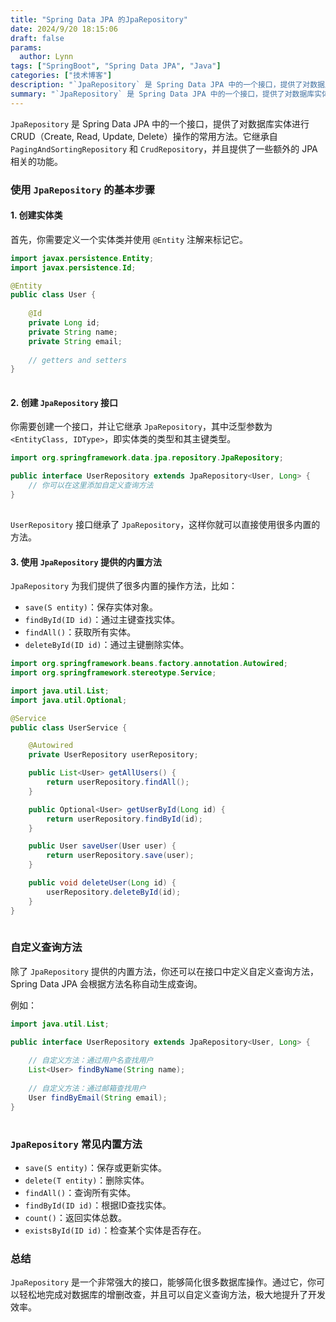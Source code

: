 ```yaml
---
title: "Spring Data JPA 的JpaRepository"
date: 2024/9/20 18:15:06
draft: false 
params: 
  author: Lynn
tags: ["SpringBoot", "Spring Data JPA", "Java"]
categories: ["技术博客"]
description: "`JpaRepository` 是 Spring Data JPA 中的一个接口，提供了对数据库实体进行CRUD（Create, Read, Update, Delete）操作的常用方法。"
summary: "`JpaRepository` 是 Spring Data JPA 中的一个接口，提供了对数据库实体进行CRUD（Create, Read, Update, Delete）操作的常用方法。"
---
```




`JpaRepository` 是 Spring Data JPA 中的一个接口，提供了对数据库实体进行CRUD（Create, Read, Update, Delete）操作的常用方法。它继承自 `PagingAndSortingRepository` 和 `CrudRepository`，并且提供了一些额外的 JPA 相关的功能。

### 使用 `JpaRepository` 的基本步骤

#### 1. 创建实体类

首先，你需要定义一个实体类并使用 `@Entity` 注解来标记它。

```java
import javax.persistence.Entity;
import javax.persistence.Id;

@Entity
public class User {
    
    @Id
    private Long id;
    private String name;
    private String email;
    
    // getters and setters
}
```

![点击并拖拽以移动](data:image/gif;base64,R0lGODlhAQABAPABAP///wAAACH5BAEKAAAALAAAAAABAAEAAAICRAEAOw==)

#### 2. 创建 `JpaRepository` 接口

你需要创建一个接口，并让它继承 `JpaRepository`，其中泛型参数为 `<EntityClass, IDType>`，即实体类的类型和其主键类型。

```java
import org.springframework.data.jpa.repository.JpaRepository;

public interface UserRepository extends JpaRepository<User, Long> {
    // 你可以在这里添加自定义查询方法
}
```

![点击并拖拽以移动](data:image/gif;base64,R0lGODlhAQABAPABAP///wAAACH5BAEKAAAALAAAAAABAAEAAAICRAEAOw==)

`UserRepository` 接口继承了 `JpaRepository`，这样你就可以直接使用很多内置的方法。

#### 3. 使用 `JpaRepository` 提供的内置方法

`JpaRepository` 为我们提供了很多内置的操作方法，比如：

- `save(S entity)`：保存实体对象。
- `findById(ID id)`：通过主键查找实体。
- `findAll()`：获取所有实体。
- `deleteById(ID id)`：通过主键删除实体。

```java
import org.springframework.beans.factory.annotation.Autowired;
import org.springframework.stereotype.Service;

import java.util.List;
import java.util.Optional;

@Service
public class UserService {

    @Autowired
    private UserRepository userRepository;

    public List<User> getAllUsers() {
        return userRepository.findAll();
    }

    public Optional<User> getUserById(Long id) {
        return userRepository.findById(id);
    }

    public User saveUser(User user) {
        return userRepository.save(user);
    }

    public void deleteUser(Long id) {
        userRepository.deleteById(id);
    }
}
```

![点击并拖拽以移动](data:image/gif;base64,R0lGODlhAQABAPABAP///wAAACH5BAEKAAAALAAAAAABAAEAAAICRAEAOw==)

### 自定义查询方法

除了 `JpaRepository` 提供的内置方法，你还可以在接口中定义自定义查询方法，Spring Data JPA 会根据方法名称自动生成查询。

例如：

```java
import java.util.List;

public interface UserRepository extends JpaRepository<User, Long> {
    
    // 自定义方法：通过用户名查找用户
    List<User> findByName(String name);
    
    // 自定义方法：通过邮箱查找用户
    User findByEmail(String email);
}
```

![点击并拖拽以移动](data:image/gif;base64,R0lGODlhAQABAPABAP///wAAACH5BAEKAAAALAAAAAABAAEAAAICRAEAOw==)

### `JpaRepository` 常见内置方法

- `save(S entity)`：保存或更新实体。
- `delete(T entity)`：删除实体。
- `findAll()`：查询所有实体。
- `findById(ID id)`：根据ID查找实体。
- `count()`：返回实体总数。
- `existsById(ID id)`：检查某个实体是否存在。

### 总结

`JpaRepository` 是一个非常强大的接口，能够简化很多数据库操作。通过它，你可以轻松地完成对数据库的增删改查，并且可以自定义查询方法，极大地提升了开发效率。